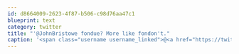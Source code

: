 ```yaml
---
id: d8664009-2623-4f87-b506-c98d76aa47c1
blueprint: text
category: twitter
title: "'@JohnBristowe fondue? More like fondon't."
caption: '<span class="username username_linked">@<a href="https://twitter.com/JohnBristowe" title="John Bristowe">JohnBristowe</a></span> fondue? More like fondon''t.'
---
```


